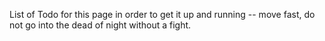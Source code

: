 List of Todo for this page in order to get it up and running -- move fast, do not go into the dead of night without a fight.
